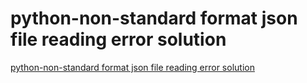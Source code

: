 # python-non-standard format json file reading error solution
[python-non-standard format json file reading error solution](https://aiwithcloud.com/2022/09/15/python_non_standard_format_json_file_reading_error_solution/)